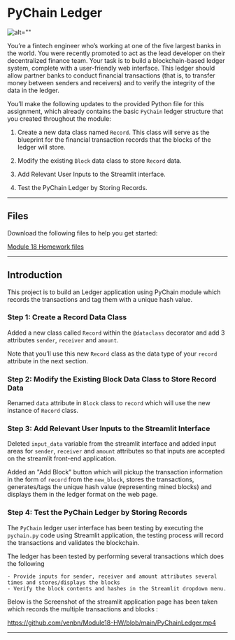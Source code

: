 # PyChain Ledger

![alt=""](Images/application-image.png)

You’re a fintech engineer who’s working at one of the five largest banks in the world. You were recently promoted to act as the lead developer on their decentralized finance team. Your task is to build a blockchain-based ledger system, complete with a user-friendly web interface. This ledger should allow partner banks to conduct financial transactions (that is, to transfer money between senders and receivers) and to verify the integrity of the data in the ledger.

You’ll make the following updates to the provided Python file for this assignment, which already contains the basic `PyChain` ledger structure that you created throughout the module:

1. Create a new data class named `Record`. This class will serve as the blueprint for the financial transaction records that the blocks of the ledger will store.

2. Modify the existing `Block` data class to store `Record` data.

3. Add Relevant User Inputs to the Streamlit interface.

4. Test the PyChain Ledger by Storing Records.

---
## Files

Download the following files to help you get started:

[Module 18 Homework files](Starter_Code/pychain.py)

---

## Introduction

This project is to build an Ledger application using PyChain module which records the transactions and tag them with a unique hash value.

### Step 1: Create a Record Data Class

Added a new class called `Record` within the `@dataclass` decorator and add 3 attributes `sender`, `receiver` and `amount`.

Note that you’ll use this new `Record` class as the data type of your `record` attribute in the next section.

### Step 2: Modify the Existing Block Data Class to Store Record Data

Renamed `data` attribute in `Block` class to `record` which will use the new instance of `Record` class.

### Step 3: Add Relevant User Inputs to the Streamlit Interface

Deleted `input_data` variable from the streamlit interface and added input areas for `sender`, `receiver` and `amount` attributes so that inputs are accepted on the streamlit front-end application.

Added an "Add Block" button which will pickup the transaction information in the form of `record` from the `new_block`, stores the transactions, generates/tags the unique hash value (representing mined blocks) and displays them in the ledger format on the web page.

### Step 4: Test the PyChain Ledger by Storing Records

The `PyChain` ledger user interface has been testing by executing the `pychain.py` code using Streamlit application, the testing process will record the transactions and validates the blockchain.

The ledger has been tested by performing several transactions which does the following

    - Provide inputs for sender, receiver and amount attributes several times and stores/displays the blocks 
    - Verify the block contents and hashes in the Streamlit dropdown menu. 

Below is the Screenshot of the streamlit application page has been taken which records the multiple transactions and blocks :

https://github.com/venbn/Module18-HW/blob/main/PyChainLedger.mp4

  
---
